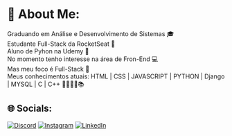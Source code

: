 # 💫 About Me:
Graduando em Análise e Desenvolvimento de Sistemas 🎓<br>Estudante Full-Stack da RocketSeat 🚀<br>Aluno de Pyhon na Udemy 🐍<br>No momento tenho interesse na área de Fron-End 💻<br>Mas meu foco é Full-Stack 🎯<br>Meus conhecimentos atuais: HTML | CSS | JAVASCRIPT | PYTHON | Django | MYSQL | C | C++ 📕📗📘📙📚


## 🌐 Socials:
[![Discord](https://img.shields.io/badge/Discord-%237289DA.svg?logo=discord&logoColor=white)](htttps://discord.gg/https://discord.com/channels/@Bessa#1079) [![Instagram](https://img.shields.io/badge/Instagram-%23E4405F.svg?logo=Instagram&logoColor=white)](https://instagram.com/https://www.instagram.com/phelipedev/) [![LinkedIn](https://img.shields.io/badge/LinkedIn-%230077B5.svg?logo=linkedin&logoColor=white)](https://linkedin.com/in/https://www.linkedin.com/in/phelipe-bessa-7b364530/) 

